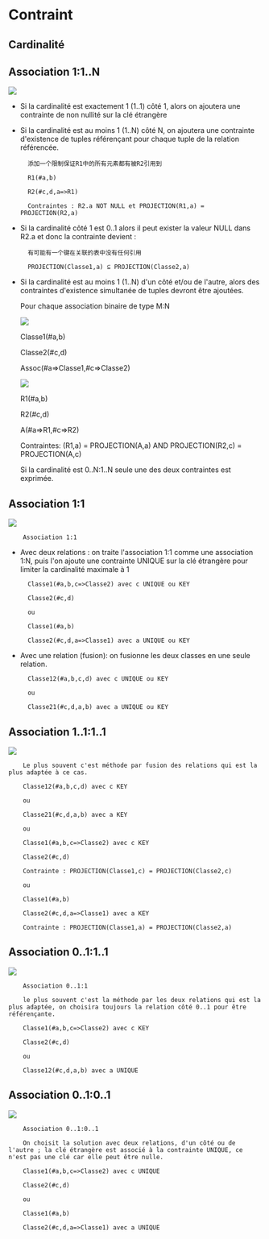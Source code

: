 # Contraint

## Cardinalité


## Association 1:1..N

![](https://nf18.ens.utc.fr/cours/12Cmod3-contraintes_web/res/06a1n.png)

* Si la cardinalité est exactement 1 (1..1) côté 1, alors on ajoutera une contrainte de non nullité sur la clé étrangère

* Si la cardinalité est au moins 1 (1..N) côté N, on ajoutera une contrainte d'existence de tuples référençant pour chaque tuple de la relation référencée.

        添加一个限制保证R1中的所有元素都有被R2引用到

        R1(#a,b)

        R2(#c,d,a=>R1)

        Contraintes : R2.a NOT NULL et PROJECTION(R1,a) = PROJECTION(R2,a)

* Si la cardinalité côté 1 est 0..1 alors il peut exister la valeur NULL dans R2.a et donc la contrainte devient : 

        有可能有一个键在关联的表中没有任何引用

        PROJECTION(Classe1,a) ⊆ PROJECTION(Classe2,a)

* Si la cardinalité est au moins 1 (1..N) d'un côté et/ou de l'autre, alors des contraintes d'existence simultanée de tuples devront être ajoutées.

    Pour chaque association binaire de type M:N

    ![](https://nf18.ens.utc.fr/cours/12Cmod3-contraintes_web/res/07anm0.png)

    Classe1(#a,b)

    Classe2(#c,d)

    Assoc(#a=>Classe1,#c=>Classe2)

    ![](https://nf18.ens.utc.fr/cours/12Cmod3-contraintes_web/res/07anm.png)

    R1(#a,b)

    R2(#c,d)

    A(#a=>R1,#c=>R2)

    Contraintes: (R1,a) = PROJECTION(A,a) AND PROJECTION(R2,c) = PROJECTION(A,c)

    Si la cardinalité est 0..N:1..N seule une des deux contraintes est exprimée.

## Association 1:1

![](https://nf18.ens.utc.fr/cours/14Cmod5-assoc_web/res/08a11.png)

        Association 1:1

* Avec deux relations : on traite l'association 1:1 comme une association 1:N, puis l'on ajoute une contrainte UNIQUE sur la clé étrangère pour limiter la cardinalité maximale à 1

        Classe1(#a,b,c=>Classe2) avec c UNIQUE ou KEY

        Classe2(#c,d)

        ou

        Classe1(#a,b)

        Classe2(#c,d,a=>Classe1) avec a UNIQUE ou KEY

* Avec une relation (fusion): on fusionne les deux classes en une seule relation.

        Classe12(#a,b,c,d) avec c UNIQUE ou KEY

        ou

        Classe21(#c,d,a,b) avec a UNIQUE ou KEY

## Association 1..1:1..1

![](https://nf18.ens.utc.fr/cours/14Cmod5-assoc_web/res/08a1111.png)

        Le plus souvent c'est méthode par fusion des relations qui est la plus adaptée à ce cas.

        Classe12(#a,b,c,d) avec c KEY

        ou

        Classe21(#c,d,a,b) avec a KEY

        ou

        Classe1(#a,b,c=>Classe2) avec c KEY

        Classe2(#c,d)

        Contrainte : PROJECTION(Classe1,c) = PROJECTION(Classe2,c)

        ou

        Classe1(#a,b)

        Classe2(#c,d,a=>Classe1) avec a KEY

        Contrainte : PROJECTION(Classe1,a) = PROJECTION(Classe2,a)

## Association 0..1:1..1

![](https://nf18.ens.utc.fr/cours/14Cmod5-assoc_web/res/09a0111.png)

        Association 0..1:1

        le plus souvent c'est la méthode par les deux relations qui est la plus adaptée, on choisira toujours la relation côté 0..1 pour être référençante.

        Classe1(#a,b,c=>Classe2) avec c KEY

        Classe2(#c,d)

        ou

        Classe12(#c,d,a,b) avec a UNIQUE

## Association 0..1:0..1

![](https://nf18.ens.utc.fr/cours/14Cmod5-assoc_web/res/10a0101.png)

        Association 0..1:0..1

        On choisit la solution avec deux relations, d'un côté ou de l'autre ; la clé étrangère est associé à la contrainte UNIQUE, ce n'est pas une clé car elle peut être nulle.

        Classe1(#a,b,c=>Classe2) avec c UNIQUE

        Classe2(#c,d)

        ou

        Classe1(#a,b)

        Classe2(#c,d,a=>Classe1) avec a UNIQUE


